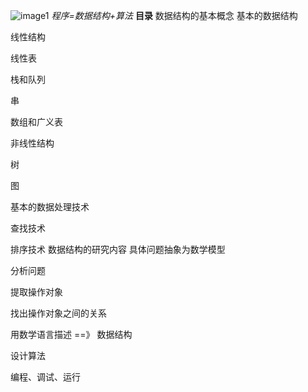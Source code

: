 
![image1](../../_resources/1b956962708244588335c94f9a913ef6.png)
*程序=数据结构+算法*
**目录**
数据结构的基本概念
基本的数据结构

线性结构

线性表

栈和队列

串

数组和广义表

非线性结构

树

图

基本的数据处理技术

查找技术

排序技术
数据结构的研究内容
具体问题抽象为数学模型

分析问题

提取操作对象

找出操作对象之间的关系

用数学语言描述 ==》 数据结构

设计算法

编程、调试、运行
